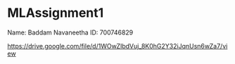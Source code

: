 # MLAssignment1
Name: Baddam Navaneetha 
ID: 700746829

https://drive.google.com/file/d/1WOwZIbdVuj_8K0hG2Y32iJqnUsn6wZa7/view

